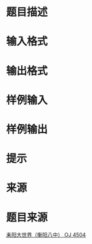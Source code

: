 

# 题目描述


<div class="content">

# 输入格式


<div class="content">

# 输出格式


<div class="content">

# 样例输入



# 样例输出



# 提示


<div class="content">

# 来源


<div class="content">

# 题目来源


<a href="http://www.lydsy.com/JudgeOnline/problem.php?id=4504">耒阳大世界（衡阳八中） OJ 4504</a>

